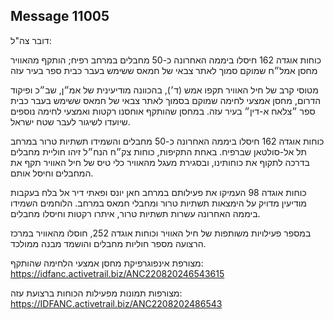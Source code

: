## Message 11005

דובר צה"ל: 

כוחות אוגדה 162 חיסלו ביממה האחרונה כ-50 מחבלים במרחב רפיח; הותקף מהאוויר מחסן אמל״ח שמוקם סמוך לאתר צבאי של חמאס ששימש בעבר כבית ספר בעיר עזה

מטוסי קרב של חיל האוויר תקפו אמש (ד׳), בהכוונה מודיעינית של אמ״ן, שב״כ ופיקוד הדרום, מחסן אמצעי לחימה שמוקם בסמוך לאתר צבאי של חמאס ששימש בעבר כבית ספר ״צלאח א-דין״ בעיר עזה. 
במחסן שהותקף אוחסנו רקטות ואמצעי לחימה נוספים שיועדו לשיגור לעבר שטח ישראל. 

כוחות אוגדה 162 חיסלו ביממה האחרונה כ-50 מחבלים והשמידו תשתיות טרור במרחב תל אל-סולטאן שברפיח. 
באחת התקיפות, כוחות צק״ח הנח״ל זיהו חוליית מחבלים בדרכה לתקוף את כוחותינו, ובסגירת מעגל מהאוויר כלי טיס של חיל האוויר תקף את המחבלים וחיסל אותם. 

כוחות אוגדה 98 העמיקו את פעילותם במרחב חאן יונס ופאתי דיר אל בלח בעקבות מודיעין מדויק על הימצאות תשתיות טרור ומחבלי חמאס במרחב. 
הלוחמים השמידו ביממה האחרונה עשרות תשתיות טרור, איתרו רקטות וחיסלו מחבלים.

במספר פעילויות משותפות של חיל האוויר וכוחות אוגדה 252, חוסלו מהאוויר במרכז הרצועה מספר חוליות מחבלים והושמד מבנה ממולכד. 

מצורפת אינפוגרפיקת מחסן אמצעי הלחימה שהותקף: https://idfanc.activetrail.biz/ANC220820246543615

מצורפות תמונות מפעילות הכוחות ברצועת עזה: https://IDFANC.activetrail.biz/ANC2208202486543

